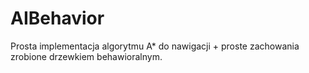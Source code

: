 # AIBehavior
 Prosta implementacja algorytmu A* do nawigacji + proste zachowania zrobione drzewkiem behawioralnym.
